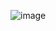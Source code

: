 ![image](https://github.com/chienthan-03/test_ncc/assets/101584126/ffde6160-de39-4bcd-b748-5dc93d220ff9)



 
